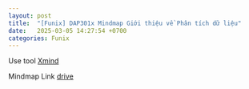```yaml
---
layout: post
title:  "[Funix] DAP301x Mindmap Giới thiệu về Phân tích dữ liệu"
date:   2025-03-05 14:27:54 +0700
categories: Funix
---
```


Use tool [Xmind](https://xmind.app/)

Mindmap Link [drive](https://1drv.ms/u/c/e953ddf9a4ee80b0/EbCA7qT53VMggOkisgEAAAABTkef3hfNHyvmAPJRlQpl5w)
